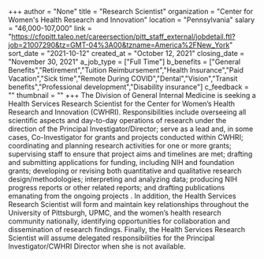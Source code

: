 +++
author = "None"
title = "Research Scientist"
organization = "Center for Women's Health Research and Innovation"
location = "Pennsylvania"
salary = "46,000-107,000"
link = "https://cfopitt.taleo.net/careersection/pitt_staff_external/jobdetail.ftl?job=21007290&tz=GMT-04%3A00&tzname=America%2FNew_York"
sort_date = "2021-10-12"
created_at = "October 12, 2021"
closing_date = "November 30, 2021"
a_job_type = ["Full Time"]
b_benefits = ["General Benefits","Retirement","Tuition Reimbursement","Health Insurance","Paid Vacation","Sick time","Remote During COVID","Dental","Vision","Transit benefits","Professional development","Disability insurance"]
c_feedback = ""
thumbnail = ""
+++
The Division of General Internal Medicine is seeking a Health Services Research Scientist for the Center for Women’s Health Research and Innovation (CWHRI).  Responsibilities include overseeing all scientific aspects and day-to-day operations of research under the direction of the Principal Investigator/Director; serve as a lead and, in some cases, Co-Investigator for grants and projects conducted within CWHRI; coordinating and planning research activities for one or more grants; supervising staff to ensure that project aims and timelines are met; drafting and submitting applications for funding, including NIH and foundation grants; developing or revising both quantitative and qualitative research design/methodologies; interpreting and analyzing data; producing NIH progress reports or other related reports; and drafting publications emanating from the ongoing projects . In addition, the Health Services Research Scientist will form and maintain key relationships throughout the University of Pittsburgh, UPMC, and the women’s health research community nationally, identifying opportunities for collaboration and dissemination of research findings. Finally, the Health Services Research Scientist will assume delegated responsibilities for the Principal Investigator/CWHRI Director when she is not available. 